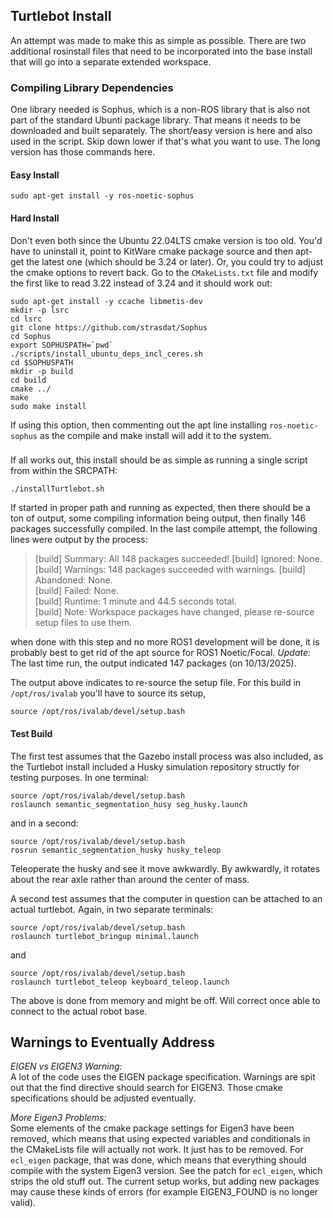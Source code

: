 ## Turtlebot Install

An attempt was made to make this as simple as possible.  There are two additional rosinstall files that need to be incorporated into the base install that will go into a separate extended workspace.

### Compiling Library Dependencies

One library needed is Sophus, which is a non-ROS library that is also not part of the standard Ubunti package library.  That means it needs to be downloaded and built separately.  The short/easy version is here and also used in the script.  Skip down lower if that's what you want to use.
The long version has those commands here.

#### Easy Install
```
sudo apt-get install -y ros-noetic-sophus
```

#### Hard Install
Don't even both since the Ubuntu 22.04LTS cmake version is too old.  You'd have to uninstall it, point to KitWare cmake package source and then apt-get the latest one (which should be 3.24 or later).  Or, you could try to adjust the cmake options to revert back.  Go to the `CMakeLists.txt` file and modify the first like to read 3.22 instead of 3.24 and it should work out:

```
sudo apt-get install -y ccache libmetis-dev
mkdir -p lsrc
cd lsrc
git clone https://github.com/strasdat/Sophus
cd Sophus
export SOPHUSPATH=`pwd`
./scripts/install_ubuntu_deps_incl_ceres.sh
cd $SOPHUSPATH
mkdir -p build
cd build
cmake ../
make
sudo make install
```

If using this option, then commenting out the apt line installing `ros-noetic-sophus` as the compile and make install will add it to the system.

### 

If all works out, this install should be as simple as running a single script from within the SRCPATH:
```
./installTurtlebot.sh
```

If started in proper path and running as expected, then there should be a ton of output, some compiling information being output, then finally 146 packages successfully compiled.  In the last compile attempt, the following lines were output by the process:

> [build] Summary: All 148 packages succeeded!
> [build]   Ignored:   None.                                                                               
> [build]   Warnings:  148 packages succeeded with warnings.
> [build]   Abandoned: None.                                                                               
> [build]   Failed:    None.                                                                               
> [build] Runtime: 1 minute and 44.5 seconds total.                                                        
> [build] Note: Workspace packages have changed, please re-source setup files to use them.

when done with this step and no more ROS1 development will be done, it is probably best to get rid of the apt source for ROS1 Noetic/Focal. _Update:_ The last time run, the output indicated 147 packages (on 10/13/2025).

The output above indicates to re-source the setup file.  For this build in `/opt/ros/ivalab` you'll have to source its setup,
```
source /opt/ros/ivalab/devel/setup.bash
```
#### Test Build

The first test assumes that the Gazebo install process was also included, as the Turtlebot install included a Husky simulation repository structly for testing purposes.  In one terminal:
```
source /opt/ros/ivalab/devel/setup.bash
roslaunch semantic_segmentation_husy seg_husky.launch
```
and in a second:
```
source /opt/ros/ivalab/devel/setup.bash
rosrun semantic_segmentation_husky husky_teleop
```
Teleoperate the husky and see it move awkwardly.  By awkwardly, it rotates about the rear axle rather than around the center of mass.

A second test assumes that the computer in question can be attached to an actual turtlebot.  Again, in two separate terminals:
```
source /opt/ros/ivalab/devel/setup.bash
roslaunch turtlebot_bringup minimal.launch
```
and
```
source /opt/ros/ivalab/devel/setup.bash
roslaunch turtlebot_teleop keyboard_teleop.launch
```
The above is done from memory and might be off.  Will correct once able to connect to the actual robot base.

## Warnings to Eventually Address

_EIGEN vs EIGEN3 Warning:_ <BR>
A lot of the code uses the EIGEN package specification.  Warnings are spit out that the find directive should search for EIGEN3.  Those cmake specifications should be adjusted eventually. 

_More Eigen3 Problems:_ <BR>
Some elements of the cmake package settings for Eigen3 have been removed, which means that using expected variables and conditionals in the CMakeLists file will actually not work.  It just has to be removed.  For `ecl_eigen` package, that was done, which means that everything should compile with the system Eigen3 version.  See the patch for `ecl_eigen`, which strips the old stuff out.  The current setup works, but adding new packages may cause these kinds of errors (for example EIGEN3_FOUND is no longer valid).


